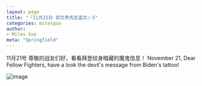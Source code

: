 ```yaml
---
layout: page
title: "『11月21日 郭文贵先生盖文』·5"
categories: milesguo
author:
- Miles Guo
meta: "Springfield"
---
```


11月21号 尊敬的战友们好，看看拜登纹身暗藏的魔鬼信息！ November 21, Dear Fellow Fighters, have a look the devil's message from Biden's tattoo!

![image](../../../../image/milesguo/2020_11_21_Miles_Guo_Getter_5_1.png)
